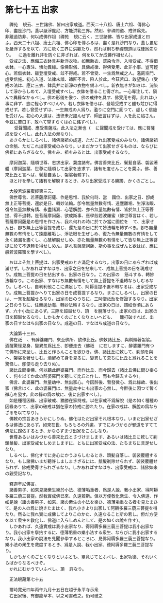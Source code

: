 # 第七十五 出家
　禪苑<img width="16" height="16" src="_cLt0ZEi.png" border="0">規云、三世諸佛、皆曰出家成道。西天二十八祖、唐土六祖、傳佛心印、盡是沙門。蓋以嚴淨毘尼、方能洪範三界。然則、參禪問道、戒律爲先。<img width="16" height="16" src="_cnNXfTq.png" border="0">非離過防非、何以成佛作祖（禪苑<img width="16" height="16" src="_cLt0ZEi.png" border="0">規に云く、三世諸佛、皆な出家成道と曰ふ。西天二十八祖、唐土六祖、佛心印を傳ふるは、盡く是れ沙門なり。蓋し毘尼を嚴淨するを以て、方に能く三界に洪範たり。然れば則ち參禪問道は戒律爲先なり。<img width="16" height="16" src="_cnNXfTq.png" border="0">に過を離れ非を防ぐに非ざれば、何を以てか成佛作祖せん）。  
　受戒之法、應備三衣鉢具并新淨衣物。如無新衣、浣染令淨、入壇受戒。不得借衣鉢。一心專注、愼勿異緣。像佛形儀、具佛戒律、得佛受用、此非小事、豈可輕心。若借衣鉢、雖登壇受戒、竝不得戒。若不曾受、一生爲無戒之人。濫廁空門、虛受信施。初心入道、法律未諳、師匠不言、陷人於此。今茲苦口、敢望銘心（受戒の法は、應に三衣、鉢具并に新淨の衣物を備ふべし。新衣無きが如きは、浣染して淨からしめて、入壇受戒すべし。衣鉢を借ること得ざれ。一心專注して、愼んで異緣なかるべし。佛の形儀を像り、佛の戒律を具す、佛受用を得。此れは小事に非ず、豈に輕心すべけんや。若し衣鉢を借らば、登壇受戒すと雖も竝びに得戒せず。若し曾受せずは、一生無戒の人爲り。濫りに空門に廁つて、虛しく信施を受けん。初心の入道は、法律未だ諳んぜず、師匠言はずは、人を此に陷さん。今茲に苦口す、敢へて望すらくは心に銘ずべし）。  
　<img width="16" height="16" src="_cnNXfTq.png" border="0">受聲聞戒、應受菩薩戒。此入法之漸也（<img width="16" height="16" src="_cnNXfTq.png" border="0">に聲聞戒を受けては、應に菩薩戒を受くべし。此れ入法の漸なり）。  
　あきらかにしるべし、諸佛諸祖の成道、ただこれ出家受戒のみなり。諸佛諸祖の命脈、ただこれ出家受戒のみなり。いまだかつて出家せざるものは、ならびに佛祖にあらざるなり。佛をみ、祖をみるとは、出家受戒するなり。  
  
　摩訶迦葉、隨順世尊、志求出家、冀度諸有。佛言善來比丘、鬢髪自落、袈裟著體（摩訶迦葉、世尊に隨順して出家を志求す、諸有を度せんことを冀ふ。佛、善來比丘と言へば、鬢髪自落し、袈裟著體す）。  
　ほとけを學して諸有を解脫するとき、みな出家受戒する勝躅、かくのごとし。  
  
　大般若波羅蜜經第三云、  
　佛世尊言、若菩薩摩訶薩、作是思惟、我於何時、當<img width="16" height="16" src="_cI1YBsQ.png" border="0">國位、出家之日、卽成無上正等菩提、還於是日、轉妙法輪。卽令無量無數有情󠄁、遠塵離垢、生淨法眼、復令無量無數有情󠄁、永盡諸漏、心慧解脫、亦令無量無數有情󠄁、皆於無上正等菩提、得不退轉。是菩薩摩訶薩、欲成斯事、應學般若波羅蜜（佛世尊言はく、若し菩薩摩訶薩是の思惟を作さん、我れ何れの時に於てか當に國位を<img width="16" height="16" src="_cI1YBsQ.png" border="0">て、出家せん日、卽ち無上正等菩提を成じ、還た是の日に於て妙法輪を轉ずべき。卽ち無量無數の有情󠄁をして遠塵離垢し、淨法眼を生ぜしめ、復た令無量無數の有情󠄁をして永く諸漏を盡くし、心慧解脫せしめ、亦た無量無數の有情󠄁をして皆な無上正等菩提に於て不退轉を得せしめん。是れ菩薩摩訶薩、斯の事を成ぜんと欲はば、應に般若波羅蜜を學すべし）。  
  
　おほよそ無上菩提は、出家受戒のとき滿足するなり。出家の日にあらざれば成滿せず。しかあればすなはち、出家之日を拈來して、成無上菩提の日を現成せり。成無上菩提の日を拈出する、出家の日なり。この出家の<img width="16" height="16" src="_crFSfCW.png" border="0">筋斗する、轉妙法輪なり。この出家、すなはち無數有情󠄁をして無上菩提を不退轉ならしむるなり。しるべし、自利利他ここに滿足して、阿耨菩提不退不轉なるは、出家受戒なり。成無上菩提かへりて出家の日を成菩提するなり。まさにしるべし、出家の日は、一異を超越せるなり。出家の日のうちに、三阿僧祇劫を修證するなり。出家之日のうちに、住無邊劫海、轉妙法輪するなり。出家の日は、謂如食頃にあらず、六十小劫にあらず。三際を超越せり、頂<img width="16" height="16" src="_csCb9nz.png" border="0">を脫落せり。出家の日は、出家の日を超越せるなり。しかもかくのごとくなりといへども、<img width="16" height="16" src="_cTdai1G.png" border="0">籠打破すれば、出家の日すなはち出家の日なり。成道の日、すなはち成道の日なり。  
  
　大論第十三曰、  
　佛在祇<img width="16" height="16" src="_cHFu1g8.png" border="0">、有醉婆羅門、來至佛所、欲作比丘。佛敕諸比丘、與剃頭著袈裟。酒醒驚怪見身、變異忽爲比丘、卽便走去（佛祇<img width="16" height="16" src="_cHFu1g8.png" border="0">に在しますに、醉婆羅門有つて佛所に來至し、比丘と作らんことを欲ひき。佛、諸比丘に敕して、剃頭を與へ、袈裟を著せしむ。酒醒めて身を見るに、變異して忽ちに比丘と爲れることを驚怪し、卽便ち走り去りぬ）。  
　諸比丘問奉佛、何以聽此醉婆羅門、而作比丘、而今歸去（諸比丘佛に問ひ奉らく、何を以てか此の醉婆羅門を聽して比丘と作し、而も今歸去するや）。  
　佛言、此婆羅門、無量劫中、無出家心。今因醉後、暫發微心、爲此緣故、後出家（佛言はく、此の婆羅門は、無量劫中にも出家の心無し。今醉後に因つて暫く微心を發す。此の緣の爲の故に、後に出家すべし）。  
　如是種種因緣、出家破戒、猶勝在家持戒。以在家戒不爲解脫（是の如く種種の因緣ありて、出家の破戒は猶在家の持戒に勝れたり。在家の戒は、解脫の爲ならざるを以てなり）。  
　佛敕の宗旨あきらかにしりぬ、佛化はただ出家それ根本なり。いまだ出家せざるは佛法にあらず。如來在世、もろもろの外道、すでにみづからが邪道をすてて佛法に歸依するとき、かならずまづ出家をこふしなり。  
　世尊あるいはみづから善來比丘とさづけまします、あるいは諸比丘に敕して剃頭鬚髪、出家受戒せしめましますに、ともに出家受戒の法、たちまちに具足せしなり。  
　しるべし、佛化すでに身心にかうぶらしむるとき、頭髪自落し、袈裟覆體するなり。もし諸佛いまだ聽許しましまさざるには、鬚髪剃除せられず、袈裟覆體せられず、佛戒受得せられざるなり。しかあればすなはち、出家受戒は、諸佛如來の親受記なり。  
  
　釋迦牟尼佛言、  
　諸善男子、如來見諸衆生樂於小法、德薄垢重者、爲是人說、我小出家、得阿耨多羅三藐三菩提。然我實成佛已來、久遠若斯。但以方便敎化衆生、令入佛道、作如是說（諸の善男子、如來、諸の衆生の小法を樂ひ、德薄垢重なる者を見たまひて、是の人の爲に說きたまはく、我れ小きより出家して阿耨多羅三藐三菩提を得たり。然るに我れ實に成佛してよりこのかた、久遠なること斯の若し。但だ方便を以て衆生を敎化し、佛道に入らしめんとして、是の如くの說を作す）。  
　しかあれば、久遠實成は我小出家なり、得阿耨多羅三藐三菩提は我小出家なり。我小出家を擧拈するに、德薄垢重の樂小法する衆生、ならびに我小出家するなり。我小出家の說法を見聞參學するところに、見佛阿耨多羅三藐三菩提なり。樂小法の衆生を救度するとき、爲是人說、我小出家、德阿耨多羅三藐三菩提なり。  
　しかもかくのごとくなりといふとも、畢竟じてとふべし、出家功德、それいくらばかりなるべきぞ。  
　かれにむかうていふべし、頂<img width="16" height="16" src="_csCb9nz.png" border="0">許なり。  
  
　正法眼藏第七十五  
  
　爾時寬元四年丙午九月十五日在越于永平寺示衆  
　右出家後、有御龍草本、以之可書改之。仍可破之